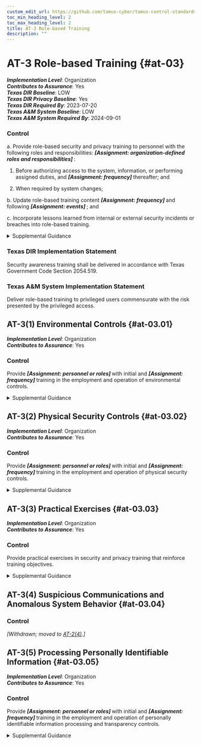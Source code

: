 ```yaml
---
custom_edit_url: https://github.com/tamus-cyber/tamus-control-standards/tree/main/content/tamus.edu/TAMUS_profile.yaml
toc_min_heading_level: 2
toc_max_heading_level: 2
title: AT-3 Role-based Training
description: ""
---
```


# AT-3 Role-based Training {#at-03}

_**Implementation Level**_: Organization\
_**Contributes to Assurance**_: Yes\
_**Texas DIR Baseline**_: LOW\
_**Texas DIR Privacy Baseline**_: Yes\
_**Texas DIR Required By**_: 2023-07-20\
_**Texas A&M System Baseline**_: LOW\
_**Texas A&M System Required By**_: 2024-09-01

### Control



a. Provide role-based security and privacy training to personnel with the following roles and responsibilities: <strong title="at-3_prm_1"> <em>[Assignment: organization-defined roles and responsibilities]</em> </strong>:

1. Before authorizing access to the system, information, or performing assigned duties, and <strong title="at-03_odp.03"> <em>[Assignment: frequency]</em> </strong> thereafter; and

2. When required by system changes;

b. Update role-based training content <strong title="at-03_odp.04"> <em>[Assignment: frequency]</em> </strong> and following <strong title="at-03_odp.05"> <em>[Assignment: events]</em> </strong> ; and

c. Incorporate lessons learned from internal or external security incidents or breaches into role-based training.


<details><summary>Supplemental Guidance</summary>Organizations determine the content of training based on the assigned roles and responsibilities of individuals as well as the security and privacy requirements of organizations and the systems to which personnel have authorized access, including technical training specifically tailored for assigned duties. Roles that may require role-based training include senior leaders or management officials (e.g., head of agency/chief executive officer, chief information officer, senior accountable official for risk management, senior agency information security officer, senior agency official for privacy), system owners; authorizing officials; system security officers; privacy officers; acquisition and procurement officials; enterprise architects; systems engineers; software developers; systems security engineers; privacy engineers; system, network, and database administrators; auditors; personnel conducting configuration management activities; personnel performing verification and validation activities; personnel with access to system-level software; control assessors; personnel with contingency planning and incident response duties; personnel with privacy management responsibilities; and personnel with access to personally identifiable information.<br/><br/>Comprehensive role-based training addresses management, operational, and technical roles and responsibilities covering physical, personnel, and technical controls. Role-based training also includes policies, procedures, tools, methods, and artifacts for the security and privacy roles defined. Organizations provide the training necessary for individuals to fulfill their responsibilities related to operations and supply chain risk management within the context of organizational security and privacy programs. Role-based training also applies to contractors who provide services to federal agencies. Types of training include web-based and computer-based training, classroom-style training, and hands-on training (including micro-training). Updating role-based training on a regular basis helps to ensure that the content remains relevant and effective. Events that may precipitate an update to role-based training content include, but are not limited to, assessment or audit findings, security incidents or breaches, or changes in applicable laws, executive orders, directives, regulations, policies, standards, and guidelines.</details>

### Texas DIR Implementation Statement

Security awareness training shall be delivered in accordance with Texas Government Code Section 2054.519.


### Texas A&M System Implementation Statement

Deliver role-based training to privileged users commensurate with the risk presented by the privileged access.



## AT-3(1) Environmental Controls {#at-03.01}

_**Implementation Level**_: Organization\
_**Contributes to Assurance**_: Yes

### Control

Provide <strong title="at-03.01_odp.01"> <em>[Assignment: personnel or roles]</em> </strong> with initial and <strong title="at-03.01_odp.02"> <em>[Assignment: frequency]</em> </strong> training in the employment and operation of environmental controls.


<details><summary>Supplemental Guidance</summary>Environmental controls include fire suppression and detection devices or systems, sprinkler systems, handheld fire extinguishers, fixed fire hoses, smoke detectors, temperature or humidity, heating, ventilation, air conditioning, and power within the facility.</details>


## AT-3(2) Physical Security Controls {#at-03.02}

_**Implementation Level**_: Organization\
_**Contributes to Assurance**_: Yes

### Control

Provide <strong title="at-03.02_odp.01"> <em>[Assignment: personnel or roles]</em> </strong> with initial and <strong title="at-03.02_odp.02"> <em>[Assignment: frequency]</em> </strong> training in the employment and operation of physical security controls.


<details><summary>Supplemental Guidance</summary>Physical security controls include physical access control devices, physical intrusion and detection alarms, operating procedures for facility security guards, and monitoring or surveillance equipment.</details>


## AT-3(3) Practical Exercises {#at-03.03}

_**Implementation Level**_: Organization\
_**Contributes to Assurance**_: Yes

### Control

Provide practical exercises in security and privacy training that reinforce training objectives.


<details><summary>Supplemental Guidance</summary>Practical exercises for security include training for software developers that addresses simulated attacks that exploit common software vulnerabilities or spear or whale phishing attacks targeted at senior leaders or executives. Practical exercises for privacy include modules with quizzes on identifying and processing personally identifiable information in various scenarios or scenarios on conducting privacy impact assessments.</details>


## AT-3(4) Suspicious Communications and Anomalous System Behavior {#at-03.04}

### Control

<em>[Withdrawn; moved to [AT-2(4)](/catalog/at/at-02#at-02.04).]</em>



## AT-3(5) Processing Personally Identifiable Information {#at-03.05}

_**Implementation Level**_: Organization\
_**Contributes to Assurance**_: Yes

### Control

Provide <strong title="at-03.05_odp.01"> <em>[Assignment: personnel or roles]</em> </strong> with initial and <strong title="at-03.05_odp.02"> <em>[Assignment: frequency]</em> </strong> training in the employment and operation of personally identifiable information processing and transparency controls.


<details><summary>Supplemental Guidance</summary>Personally identifiable information processing and transparency controls include the organization’s authority to process personally identifiable information and personally identifiable information processing purposes. Role-based training for federal agencies addresses the types of information that may constitute personally identifiable information and the risks, considerations, and obligations associated with its processing. Such training also considers the authority to process personally identifiable information documented in privacy policies and notices, system of records notices, computer matching agreements and notices, privacy impact assessments, [PRIVACT](#18e71fec-c6fd-475a-925a-5d8495cf8455) statements, contracts, information sharing agreements, memoranda of understanding, and/or other documentation.</details>
